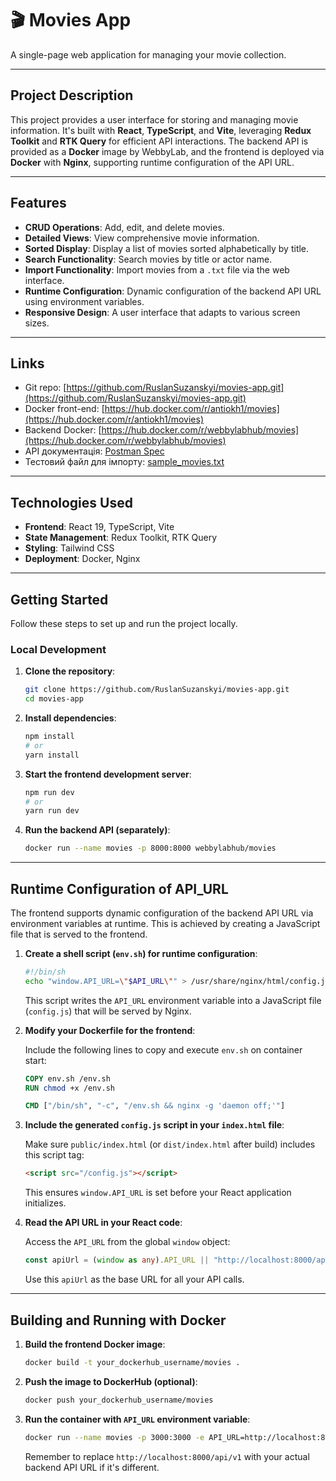 # 🎬 Movies App

A single-page web application for managing your movie collection.

---

## Project Description

This project provides a user interface for storing and managing movie information. It's built with **React**, **TypeScript**, and **Vite**, leveraging **Redux Toolkit** and **RTK Query** for efficient API interactions. The backend API is provided as a **Docker** image by WebbyLab, and the frontend is deployed via **Docker** with **Nginx**, supporting runtime configuration of the API URL.

---

## Features

* **CRUD Operations**: Add, edit, and delete movies.
* **Detailed Views**: View comprehensive movie information.
* **Sorted Display**: Display a list of movies sorted alphabetically by title.
* **Search Functionality**: Search movies by title or actor name.
* **Import Functionality**: Import movies from a `.txt` file via the web interface.
* **Runtime Configuration**: Dynamic configuration of the backend API URL using environment variables.
* **Responsive Design**: A user interface that adapts to various screen sizes.

---


## Links

- Git repo: [https://github.com/RuslanSuzanskyi/movies-app.git](https://github.com/RuslanSuzanskyi/movies-app.git)
- Docker front-end: [https://hub.docker.com/r/antiokh1/movies](https://hub.docker.com/r/antiokh1/movies)
- Backend Docker: [https://hub.docker.com/r/webbylabhub/movies](https://hub.docker.com/r/webbylabhub/movies)
- API документація: [Postman Spec](https://documenter.getpostman.com/view/356840/TzkyLeVK)
- Тестовий файл для імпорту: [sample_movies.txt](https://gist.github.com/k0stik/3028d42973544dd61c3b4ad863378cad)

---

## Technologies Used

* **Frontend**: React 19, TypeScript, Vite
* **State Management**: Redux Toolkit, RTK Query
* **Styling**: Tailwind CSS
* **Deployment**: Docker, Nginx

---

## Getting Started

Follow these steps to set up and run the project locally.

### Local Development

1.  **Clone the repository**:

    ```bash
    git clone https://github.com/RuslanSuzanskyi/movies-app.git
    cd movies-app
    ```

2.  **Install dependencies**:

    ```bash
    npm install
    # or
    yarn install
    ```

3.  **Start the frontend development server**:

    ```bash
    npm run dev
    # or
    yarn run dev
    ```

4.  **Run the backend API (separately)**:

    ```bash
    docker run --name movies -p 8000:8000 webbylabhub/movies
    ```

---

## Runtime Configuration of API_URL

The frontend supports dynamic configuration of the backend API URL via environment variables at runtime. This is achieved by creating a JavaScript file that is served to the frontend.

1.  **Create a shell script (`env.sh`) for runtime configuration**:

    ```bash
    #!/bin/sh
    echo "window.API_URL=\"$API_URL\"" > /usr/share/nginx/html/config.js
    ```

    This script writes the `API_URL` environment variable into a JavaScript file (`config.js`) that will be served by Nginx.

2.  **Modify your Dockerfile for the frontend**:

    Include the following lines to copy and execute `env.sh` on container start:

    ```dockerfile
    COPY env.sh /env.sh
    RUN chmod +x /env.sh

    CMD ["/bin/sh", "-c", "/env.sh && nginx -g 'daemon off;'"]
    ```

3.  **Include the generated `config.js` script in your `index.html` file**:

    Make sure `public/index.html` (or `dist/index.html` after build) includes this script tag:

    ```html
    <script src="/config.js"></script>
    ```

    This ensures `window.API_URL` is set before your React application initializes.

4.  **Read the API URL in your React code**:

    Access the `API_URL` from the global `window` object:

    ```typescript
    const apiUrl = (window as any).API_URL || "http://localhost:8000/api/v1";
    ```

    Use this `apiUrl` as the base URL for all your API calls.

---

## Building and Running with Docker

1.  **Build the frontend Docker image**:

    ```bash
    docker build -t your_dockerhub_username/movies .
    ```

2.  **Push the image to DockerHub (optional)**:

    ```bash
    docker push your_dockerhub_username/movies
    ```

3.  **Run the container with `API_URL` environment variable**:

    ```bash
    docker run --name movies -p 3000:3000 -e API_URL=http://localhost:8000/api/v1 your_dockerhub_username/movies
    ```

    Remember to replace `http://localhost:8000/api/v1` with your actual backend API URL if it's different.